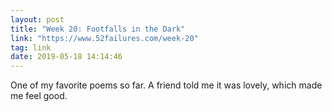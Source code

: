 ```yaml
---
layout: post
title: "Week 20: Footfalls in the Dark"
link: "https://www.52failures.com/week-20"
tag: link
date: 2019-05-18 14:14:46
---
```

One of my favorite poems so far. A friend told me it was lovely, which made me feel good. 